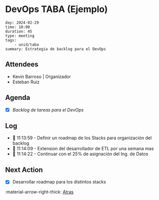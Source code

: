 # DevOps TABA (Ejemplo)
```metadatos
day: 2024-02-29
time: 10:00
duration: 45
type: meeting
tags: 
    - unid/taba
summary: Estrategia de backlog para el DevOps
```
## Attendees
- Kevin Barroso | Organizador
- Esteban Ruiz
## Agenda
- [x] *Backlog de tareas para el DevOps*
## Log
- 📖 11:13:59 - Definir un roadmap de los Stacks para organización del backlog
- 📖 11:14:09 - Extension del desarrollador de ETL por una semana mas
- 📖 11:14:22 - Continuar con el 25% de asignación del Ing. de Datos
## Next Action
- [x] Desarrollar roadmap para los distintos stacks

:material-arrow-right-thick: [Atras](meeting.md) <br>